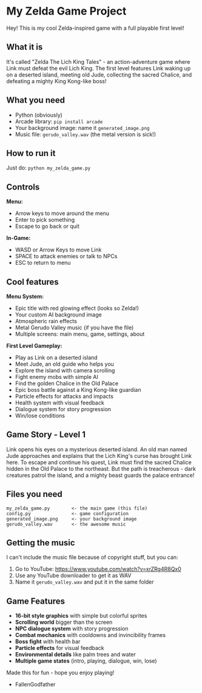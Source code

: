 # My Zelda Game Project

Hey! This is my cool Zelda-inspired game with a full playable first level!

## What it is
It's called "Zelda The Lich King Tales" - an action-adventure game where Link must defeat the evil Lich King. The first level features Link waking up on a deserted island, meeting old Jude, collecting the sacred Chalice, and defeating a mighty King Kong-like boss!

## What you need
- Python (obviously)
- Arcade library: `pip install arcade`
- Your background image: name it `generated_image.png`
- Music file: `gerudo_valley.wav` (the metal version is sick!)

## How to run it
Just do: `python my_zelda_game.py`

## Controls
**Menu:**
- Arrow keys to move around the menu
- Enter to pick something
- Escape to go back or quit

**In-Game:**
- WASD or Arrow Keys to move Link
- SPACE to attack enemies or talk to NPCs
- ESC to return to menu

## Cool features
**Menu System:**
- Epic title with red glowing effect (looks so Zelda!)
- Your custom AI background image
- Atmospheric rain effects
- Metal Gerudo Valley music (if you have the file)
- Multiple screens: main menu, game, settings, about

**First Level Gameplay:**
- Play as Link on a deserted island
- Meet Jude, an old guide who helps you
- Explore the island with camera scrolling
- Fight enemy mobs with simple AI
- Find the golden Chalice in the Old Palace
- Epic boss battle against a King Kong-like guardian
- Particle effects for attacks and impacts
- Health system with visual feedback
- Dialogue system for story progression
- Win/lose conditions

## Game Story - Level 1
Link opens his eyes on a mysterious deserted island. An old man named Jude approaches and explains that the Lich King's curse has brought Link here. To escape and continue his quest, Link must find the sacred Chalice hidden in the Old Palace to the northeast. But the path is treacherous - dark creatures patrol the island, and a mighty beast guards the palace entrance!

## Files you need
```
my_zelda_game.py        <- the main game (this file)
config.py               <- game configuration
generated_image.png     <- your background image
gerudo_valley.wav       <- the awesome music
```

## Getting the music
I can't include the music file because of copyright stuff, but you can:
1. Go to YouTube: https://www.youtube.com/watch?v=xrZRg4R8Qx0
2. Use any YouTube downloader to get it as WAV
3. Name it `gerudo_valley.wav` and put it in the same folder

## Game Features
- **16-bit style graphics** with simple but colorful sprites
- **Scrolling world** bigger than the screen
- **NPC dialogue system** with story progression
- **Combat mechanics** with cooldowns and invincibility frames
- **Boss fight** with health bar
- **Particle effects** for visual feedback
- **Environmental details** like palm trees and water
- **Multiple game states** (intro, playing, dialogue, win, lose)

Made this for fun - hope you enjoy playing!

- FallenGodfather
